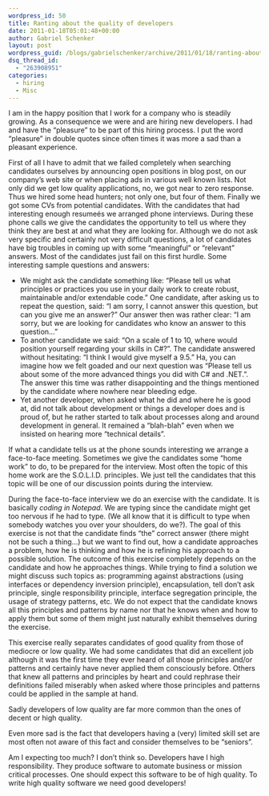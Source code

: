 ```yaml
---
wordpress_id: 50
title: Ranting about the quality of developers
date: 2011-01-18T05:01:48+00:00
author: Gabriel Schenker
layout: post
wordpress_guid: /blogs/gabrielschenker/archive/2011/01/18/ranting-about-the-quality-of-developers.aspx
dsq_thread_id:
  - "263908951"
categories:
  - hiring
  - Misc
---
```

I am in the happy position that I work for a company who is steadily growing. As a consequence we were and are hiring new developers. I had and have the “pleasure” to be part of this hiring process. I put the word “pleasure” in double quotes since often times it was more a sad than a pleasant experience. 

First of all I have to admit that we failed completely when searching candidates ourselves by announcing open positions in blog post, on our company’s web site or when placing ads in various well known lists. Not only did we get low quality applications, no, we got near to zero response. Thus we hired some head hunters; not only one, but four of them. Finally we got some CVs from potential candidates. With the candidates that had interesting enough resumeés we arranged phone interviews. During these phone calls we give the candidates the opportunity to tell us where they think they are best at and what they are looking for. Although we do not ask very specific and certainly not very difficult questions, a lot of candidates have big troubles in coming up with some “meaningful” or “relevant” answers. Most of the candidates just fail on this first hurdle. Some interesting sample questions and answers: 

  * We might ask the candidate something like: “Please tell us what principles or practices you use in your daily work to create robust, maintainable and/or extendable code.” One candidate, after asking us to repeat the question, said: “I am sorry, I cannot answer this question, but can you give me an answer?” Our answer then was rather clear: “I am sorry, but we are looking for candidates who know an answer to this question…”
  * To another candidate we said: “On a scale of 1 to 10, where would position yourself regarding your skills in C#?”. The candidate answered without hesitating: “I think I would give myself a 9.5.” Ha, you can imagine how we felt goaded and our next question was “Please tell us about some of the more advanced things you did with C# and .NET.”. The answer this time was rather disappointing and the things mentioned by the candidate where nowhere near bleeding edge. 
  * Yet another developer, when asked what he did and where he is good at, did not talk about development or things a developer does and is proud of, but he rather started to talk about processes along and around development in general. It remained a “blah-blah” even when we insisted on hearing more “technical details”.

If what a candidate tells us at the phone sounds interesting we arrange a face-to-face meeting. Sometimes we give the candidates some “home work” to do, to be prepared for the interview. Most often the topic of this home work are the S.O.L.I.D. principles. We just tell the candidates that this topic will be one of our discussion points during the interview.

During the face-to-face interview we do an exercise with the candidate. It is basically _coding in Notepad_. We are typing since the candidate might get too nervous if he had to type. (We all know that it is difficult to type when somebody watches you over your shoulders, do we?). The goal of this exercise is not that the candidate finds “the” correct answer (there might not be such a thing…) but we want to find out, how a candidate approaches a problem, how he is thinking and how he is refining his approach to a possible solution. The outcome of this exercise completely depends on the candidate and how he approaches things. While trying to find a solution we might discuss such topics as: programming against abstractions (using interfaces or dependency inversion principle), encapsulation, tell don’t ask principle, single responsibility principle, interface segregation principle, the usage of strategy patterns, etc. We do not expect that the candidate knows all this principles and patterns by name nor that he knows when and how to apply them but some of them might just naturally exhibit themselves during the exercise.

This exercise really separates candidates of good quality from those of mediocre or low quality. We had some candidates that did an excellent job although it was the first time they ever heard of all those principles and/or patterns and certainly have never applied them consciously before. Others that knew all patterns and principles by heart and could rephrase their definitions failed miserably when asked where those principles and patterns could be applied in the sample at hand.

Sadly developers of low quality are far more common than the ones of decent or high quality.

Even more sad is the fact that developers having a (very) limited skill set are most often not aware of this fact and consider themselves to be “seniors”.

Am I expecting too much? I don’t think so. Developers have I high responsibility. They produce software to automate business or mission critical processes. One should expect this software to be of high quality. To write high quality software we need good developers!